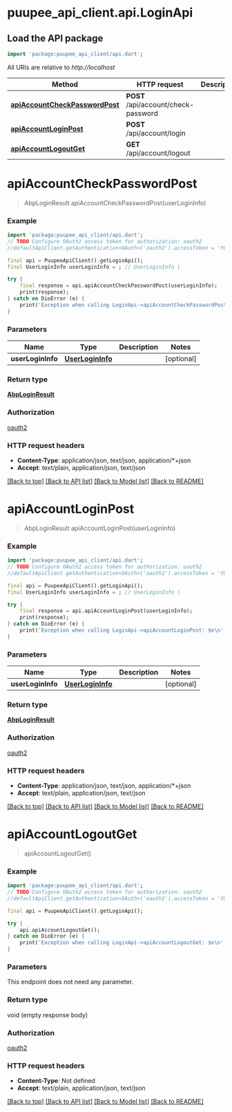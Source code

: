 # puupee_api_client.api.LoginApi

## Load the API package
```dart
import 'package:puupee_api_client/api.dart';
```

All URIs are relative to *http://localhost*

Method | HTTP request | Description
------------- | ------------- | -------------
[**apiAccountCheckPasswordPost**](LoginApi.md#apiaccountcheckpasswordpost) | **POST** /api/account/check-password | 
[**apiAccountLoginPost**](LoginApi.md#apiaccountloginpost) | **POST** /api/account/login | 
[**apiAccountLogoutGet**](LoginApi.md#apiaccountlogoutget) | **GET** /api/account/logout | 


# **apiAccountCheckPasswordPost**
> AbpLoginResult apiAccountCheckPasswordPost(userLoginInfo)



### Example
```dart
import 'package:puupee_api_client/api.dart';
// TODO Configure OAuth2 access token for authorization: oauth2
//defaultApiClient.getAuthentication<OAuth>('oauth2').accessToken = 'YOUR_ACCESS_TOKEN';

final api = PuupeeApiClient().getLoginApi();
final UserLoginInfo userLoginInfo = ; // UserLoginInfo | 

try {
    final response = api.apiAccountCheckPasswordPost(userLoginInfo);
    print(response);
} catch on DioError (e) {
    print('Exception when calling LoginApi->apiAccountCheckPasswordPost: $e\n');
}
```

### Parameters

Name | Type | Description  | Notes
------------- | ------------- | ------------- | -------------
 **userLoginInfo** | [**UserLoginInfo**](UserLoginInfo.md)|  | [optional] 

### Return type

[**AbpLoginResult**](AbpLoginResult.md)

### Authorization

[oauth2](../README.md#oauth2)

### HTTP request headers

 - **Content-Type**: application/json, text/json, application/*+json
 - **Accept**: text/plain, application/json, text/json

[[Back to top]](#) [[Back to API list]](../README.md#documentation-for-api-endpoints) [[Back to Model list]](../README.md#documentation-for-models) [[Back to README]](../README.md)

# **apiAccountLoginPost**
> AbpLoginResult apiAccountLoginPost(userLoginInfo)



### Example
```dart
import 'package:puupee_api_client/api.dart';
// TODO Configure OAuth2 access token for authorization: oauth2
//defaultApiClient.getAuthentication<OAuth>('oauth2').accessToken = 'YOUR_ACCESS_TOKEN';

final api = PuupeeApiClient().getLoginApi();
final UserLoginInfo userLoginInfo = ; // UserLoginInfo | 

try {
    final response = api.apiAccountLoginPost(userLoginInfo);
    print(response);
} catch on DioError (e) {
    print('Exception when calling LoginApi->apiAccountLoginPost: $e\n');
}
```

### Parameters

Name | Type | Description  | Notes
------------- | ------------- | ------------- | -------------
 **userLoginInfo** | [**UserLoginInfo**](UserLoginInfo.md)|  | [optional] 

### Return type

[**AbpLoginResult**](AbpLoginResult.md)

### Authorization

[oauth2](../README.md#oauth2)

### HTTP request headers

 - **Content-Type**: application/json, text/json, application/*+json
 - **Accept**: text/plain, application/json, text/json

[[Back to top]](#) [[Back to API list]](../README.md#documentation-for-api-endpoints) [[Back to Model list]](../README.md#documentation-for-models) [[Back to README]](../README.md)

# **apiAccountLogoutGet**
> apiAccountLogoutGet()



### Example
```dart
import 'package:puupee_api_client/api.dart';
// TODO Configure OAuth2 access token for authorization: oauth2
//defaultApiClient.getAuthentication<OAuth>('oauth2').accessToken = 'YOUR_ACCESS_TOKEN';

final api = PuupeeApiClient().getLoginApi();

try {
    api.apiAccountLogoutGet();
} catch on DioError (e) {
    print('Exception when calling LoginApi->apiAccountLogoutGet: $e\n');
}
```

### Parameters
This endpoint does not need any parameter.

### Return type

void (empty response body)

### Authorization

[oauth2](../README.md#oauth2)

### HTTP request headers

 - **Content-Type**: Not defined
 - **Accept**: text/plain, application/json, text/json

[[Back to top]](#) [[Back to API list]](../README.md#documentation-for-api-endpoints) [[Back to Model list]](../README.md#documentation-for-models) [[Back to README]](../README.md)

